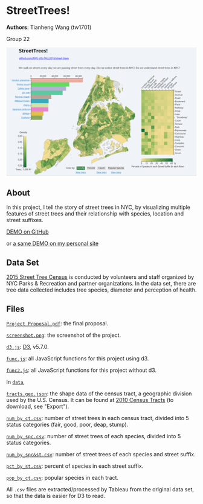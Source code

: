 # StreetTrees!

**Authors**: Tianheng Wang (tw1701)

Group 22

![Screenhot](screenshot.png)

## About

In this project, I tell the story of street trees in NYC, by visualizing multiple features of street trees and their relationship with species, location and street suffixes.

[DEMO on GitHub](https://nyu-vis-fall2018.github.io/street-trees/)

or [a same DEMO on my personal site](https://phesoca.com/street-trees/)

## Data Set

[2015 Street Tree Census](https://data.cityofnewyork.us/Environment/2015-Street-Tree-Census-Tree-Data/uvpi-gqnh) is conducted by volunteers and staff organized by NYC Parks & Recreation and partner organizations. In the data set, there are tree data collected includes tree species, diameter and perception of health.

## Files

[`Project Proposal.pdf`](Project%20Proposal.pdf): the final proposal.

[`screenshot.png`](screenshot.png): the screenshot of the project.

[`d3.js`](d3.js): [D3](https://d3js.org/), v5.7.0.

[`func.js`](func.js): all JavaScript functions for this project using d3.

[`func2.js`](func2.js): all JavaScript functions for this project without d3.

In [`data`](data),

[`tracts.geo.json`](data/tracts.geo.json): the shape data of the census tract, a geographic division used by the U.S. Census. It can be found at [2010 Census Tracts](https://data.cityofnewyork.us/City-Government/2010-Census-Tracts/fxpq-c8ku) (to download, see "Export").

[`num_by_ct.csv`](data/num_by_ct.csv): number of street trees in each census tract, divided into 5 status categories (fair, good, poor, deap, stump).

[`num_by_spc.csv`](data/num_by_spc.csv): number of street trees of each species, divided into 5 status categories.

[`num_by_spc&st.csv`](data/num_by_spc&st.csv): number of street trees of each species and street suffix.

[`pct_by_st.csv`](data/pct_by_st.csv): percent of species in each street suffix.

[`pop_by_ct.csv`](data/pop_by_ct.csv): popular species in each tract.

All `.csv` files are extracted/processed by Tableau from the original data set, so that the data is easier for D3 to read.